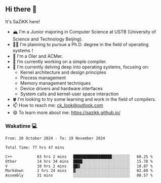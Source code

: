 ## Hi there 👋

It's SaZiKK here!

- 🏔️ I'm a Junior majoring in Computer Science  at USTB (University of Science and Technology Beijing).
- 🧑‍🎓 I'm planning to pursue a Ph.D. degree in the field of operating systems！
- 🚀 I'm a OIer and ACMer.
- 🔭 I’m currently working on a simple compiler.
- 🌱 I'm currently delving deep into operating systems, focusing on:
  - Kernel architecture and design principles
  - Process management
  - Memory management techniques
  - Device drivers and hardware interfaces
  - System calls and kernel-user space interaction
- 🍀 I'm looking to try some learning and work in the field of compilers.
- 📫 How to reach me: ck_look@outlook.com
- 😄 To learn more about me: https://sazikk.github.io/

  
<!--
**SaZiKK/SaZiKK** is a ✨ _special_ ✨ repository because its `README.md` (this file) appears on your GitHub profile.

Here are some ideas to get you started:

- 🔭 I’m currently working on ...
- 🌱 I’m currently learning ...
- 👯 I’m looking to collaborate on ...
- 🤔 I’m looking for help with ...
- 💬 Ask me about ...
- 📫 How to reach me: ...
- 😄 Pronouns: ...
- ⚡ Fun fact: ...
-->

### Wakatime 💻

<!--START_SECTION:waka-->

```txt
From: 20 October 2024 - To: 19 November 2024

Total Time: 77 hrs 47 mins

C++           63 hrs 2 mins   █████████████████░░░░░░░░   68.25 %
Other         14 hrs 34 mins  ████░░░░░░░░░░░░░░░░░░░░░   15.78 %
V             10 hrs 2 mins   ██▓░░░░░░░░░░░░░░░░░░░░░░   10.87 %
Markdown      2 hrs 24 mins   ▓░░░░░░░░░░░░░░░░░░░░░░░░   02.60 %
Assembly      31 mins         ░░░░░░░░░░░░░░░░░░░░░░░░░   00.57 %
```

<!--END_SECTION:waka-->
